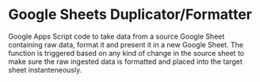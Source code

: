 # Google Sheets Duplicator/Formatter

Google Apps Script code to take data from a source Google Sheet containing raw data, format it and present it in a new Google Sheet. The function is triggered based on any kind of change in the source sheet to make sure the raw ingested data is formatted and placed into the target sheet instanteneously.
